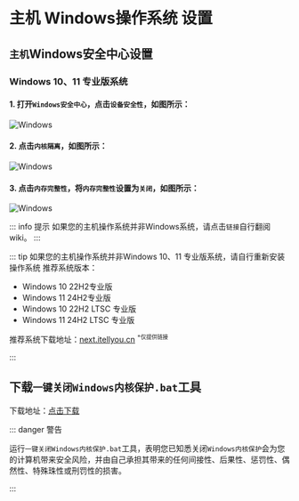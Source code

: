 # 主机 Windows操作系统 设置

## `主机`Windows安全中心设置

### Windows 10、11 专业版系统

#### 1. 打开`Windows安全中心`，点击`设备安全性`，如图所示：

![Windows](https://i.postimg.cc/ryfPwn5j/windows-1.png)

#### 2. 点击`内核隔离`，如图所示：

![Windows](https://i.postimg.cc/qMYD8NbC/windows-2.png)

#### 3. 点击`内存完整性`，将`内存完整性`设置为`关闭`，如图所示：

![Windows](https://i.postimg.cc/7YbQG3Vk/windows-3.png)


::: info 提示 
如果您的主机操作系统并非Windows系统，请点击`链接`自行翻阅wiki。
::: 

::: tip 
如果您的主机操作系统并非Windows 10、11 专业版系统，请自行重新安装操作系统
推荐系统版本：
- Windows 10 22H2专业版
- Windows 11 24H2专业版
- Windows 10 22H2 LTSC 专业版
- Windows 11 24H2 LTSC 专业版

推荐系统下载地址：[next.itellyou.cn](https://next.itellyou.cn/) <sup>`*仅提供链接`</sup>

::: 

## 下载`一键关闭Windows内核保护.bat`工具
下载地址：[点击下载](https://baidu.com)

::: danger 警告

运行`一键关闭Windows内核保护.bat`工具，表明您已知悉关闭`Windows内核保护`会为您的计算机带来安全风险，并由自己承担其带来的任何间接性、后果性、惩罚性、偶然性、特殊珠性或刑罚性的损害。

:::